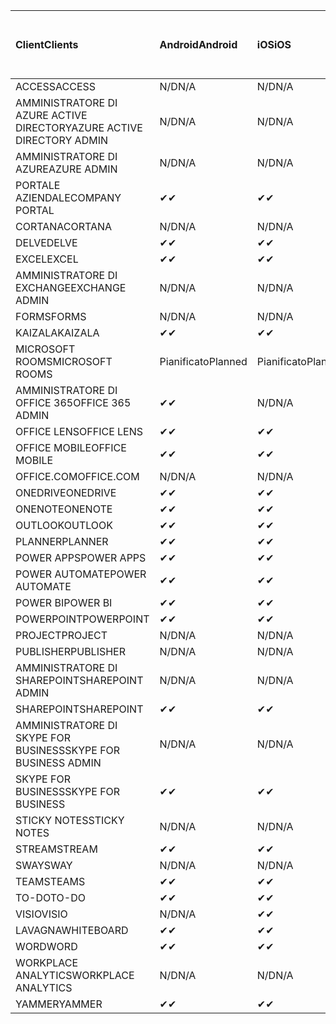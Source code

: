 <!-- This file is generated automatically. Changes made to this file will be overwritten.-->
|<span data-ttu-id="131d1-101">Client</span><span class="sxs-lookup"><span data-stu-id="131d1-101">Clients</span></span>|<span data-ttu-id="131d1-102">Android</span><span class="sxs-lookup"><span data-stu-id="131d1-102">Android</span></span>|<span data-ttu-id="131d1-103">iOS</span><span class="sxs-lookup"><span data-stu-id="131d1-103">iOS</span></span>|<span data-ttu-id="131d1-104">Mac</span><span class="sxs-lookup"><span data-stu-id="131d1-104">Mac</span></span>|<span data-ttu-id="131d1-105">Windows 10</span><span class="sxs-lookup"><span data-stu-id="131d1-105">Windows 10</span></span><br><span data-ttu-id="131d1-106">Desktop</span><span class="sxs-lookup"><span data-stu-id="131d1-106">Desktop</span></span>|<span data-ttu-id="131d1-107">Windows 10</span><span class="sxs-lookup"><span data-stu-id="131d1-107">Windows 10</span></span><br><span data-ttu-id="131d1-108">App moderne</span><span class="sxs-lookup"><span data-stu-id="131d1-108">Modern Apps</span></span>|
|:-|:-|:-|:-|:-|:-|
|<span data-ttu-id="131d1-109">ACCESS</span><span class="sxs-lookup"><span data-stu-id="131d1-109">ACCESS</span></span>|<span data-ttu-id="131d1-110">N/D</span><span class="sxs-lookup"><span data-stu-id="131d1-110">N/A</span></span>|<span data-ttu-id="131d1-111">N/D</span><span class="sxs-lookup"><span data-stu-id="131d1-111">N/A</span></span>|<span data-ttu-id="131d1-112">N/D</span><span class="sxs-lookup"><span data-stu-id="131d1-112">N/A</span></span>|<span data-ttu-id="131d1-113">✔</span><span class="sxs-lookup"><span data-stu-id="131d1-113">✔</span></span>|<span data-ttu-id="131d1-114">N/D</span><span class="sxs-lookup"><span data-stu-id="131d1-114">N/A</span></span>|
|<span data-ttu-id="131d1-115">AMMINISTRATORE DI AZURE ACTIVE DIRECTORY</span><span class="sxs-lookup"><span data-stu-id="131d1-115">AZURE ACTIVE DIRECTORY ADMIN</span></span>|<span data-ttu-id="131d1-116">N/D</span><span class="sxs-lookup"><span data-stu-id="131d1-116">N/A</span></span>|<span data-ttu-id="131d1-117">N/D</span><span class="sxs-lookup"><span data-stu-id="131d1-117">N/A</span></span>|<span data-ttu-id="131d1-118">N/D</span><span class="sxs-lookup"><span data-stu-id="131d1-118">N/A</span></span>|<span data-ttu-id="131d1-119">✔</span><span class="sxs-lookup"><span data-stu-id="131d1-119">✔</span></span>|<span data-ttu-id="131d1-120">N/D</span><span class="sxs-lookup"><span data-stu-id="131d1-120">N/A</span></span>|
|<span data-ttu-id="131d1-121">AMMINISTRATORE DI AZURE</span><span class="sxs-lookup"><span data-stu-id="131d1-121">AZURE ADMIN</span></span>|<span data-ttu-id="131d1-122">N/D</span><span class="sxs-lookup"><span data-stu-id="131d1-122">N/A</span></span>|<span data-ttu-id="131d1-123">N/D</span><span class="sxs-lookup"><span data-stu-id="131d1-123">N/A</span></span>|<span data-ttu-id="131d1-124">N/D</span><span class="sxs-lookup"><span data-stu-id="131d1-124">N/A</span></span>|<span data-ttu-id="131d1-125">N/D</span><span class="sxs-lookup"><span data-stu-id="131d1-125">N/A</span></span>|<span data-ttu-id="131d1-126">N/D</span><span class="sxs-lookup"><span data-stu-id="131d1-126">N/A</span></span>|
|<span data-ttu-id="131d1-127">PORTALE AZIENDALE</span><span class="sxs-lookup"><span data-stu-id="131d1-127">COMPANY PORTAL</span></span>|<span data-ttu-id="131d1-128">✔</span><span class="sxs-lookup"><span data-stu-id="131d1-128">✔</span></span>|<span data-ttu-id="131d1-129">✔</span><span class="sxs-lookup"><span data-stu-id="131d1-129">✔</span></span>|<span data-ttu-id="131d1-130">✔</span><span class="sxs-lookup"><span data-stu-id="131d1-130">✔</span></span>|<span data-ttu-id="131d1-131">N/D</span><span class="sxs-lookup"><span data-stu-id="131d1-131">N/A</span></span>|<span data-ttu-id="131d1-132">✔</span><span class="sxs-lookup"><span data-stu-id="131d1-132">✔</span></span>|
|<span data-ttu-id="131d1-133">CORTANA</span><span class="sxs-lookup"><span data-stu-id="131d1-133">CORTANA</span></span>|<span data-ttu-id="131d1-134">N/D</span><span class="sxs-lookup"><span data-stu-id="131d1-134">N/A</span></span>|<span data-ttu-id="131d1-135">N/D</span><span class="sxs-lookup"><span data-stu-id="131d1-135">N/A</span></span>|<span data-ttu-id="131d1-136">N/D</span><span class="sxs-lookup"><span data-stu-id="131d1-136">N/A</span></span>|<span data-ttu-id="131d1-137">N/D</span><span class="sxs-lookup"><span data-stu-id="131d1-137">N/A</span></span>|<span data-ttu-id="131d1-138">✔</span><span class="sxs-lookup"><span data-stu-id="131d1-138">✔</span></span>|
|<span data-ttu-id="131d1-139">DELVE</span><span class="sxs-lookup"><span data-stu-id="131d1-139">DELVE</span></span>|<span data-ttu-id="131d1-140">✔</span><span class="sxs-lookup"><span data-stu-id="131d1-140">✔</span></span>|<span data-ttu-id="131d1-141">✔</span><span class="sxs-lookup"><span data-stu-id="131d1-141">✔</span></span>|<span data-ttu-id="131d1-142">N/D</span><span class="sxs-lookup"><span data-stu-id="131d1-142">N/A</span></span>|<span data-ttu-id="131d1-143">N/D</span><span class="sxs-lookup"><span data-stu-id="131d1-143">N/A</span></span>|<span data-ttu-id="131d1-144">N/D</span><span class="sxs-lookup"><span data-stu-id="131d1-144">N/A</span></span>|
|<span data-ttu-id="131d1-145">EXCEL</span><span class="sxs-lookup"><span data-stu-id="131d1-145">EXCEL</span></span>|<span data-ttu-id="131d1-146">✔</span><span class="sxs-lookup"><span data-stu-id="131d1-146">✔</span></span>|<span data-ttu-id="131d1-147">✔</span><span class="sxs-lookup"><span data-stu-id="131d1-147">✔</span></span>|<span data-ttu-id="131d1-148">✔</span><span class="sxs-lookup"><span data-stu-id="131d1-148">✔</span></span>|<span data-ttu-id="131d1-149">✔</span><span class="sxs-lookup"><span data-stu-id="131d1-149">✔</span></span>|<span data-ttu-id="131d1-150">✔</span><span class="sxs-lookup"><span data-stu-id="131d1-150">✔</span></span>|
|<span data-ttu-id="131d1-151">AMMINISTRATORE DI EXCHANGE</span><span class="sxs-lookup"><span data-stu-id="131d1-151">EXCHANGE ADMIN</span></span>|<span data-ttu-id="131d1-152">N/D</span><span class="sxs-lookup"><span data-stu-id="131d1-152">N/A</span></span>|<span data-ttu-id="131d1-153">N/D</span><span class="sxs-lookup"><span data-stu-id="131d1-153">N/A</span></span>|<span data-ttu-id="131d1-154">N/D</span><span class="sxs-lookup"><span data-stu-id="131d1-154">N/A</span></span>|<span data-ttu-id="131d1-155">✔</span><span class="sxs-lookup"><span data-stu-id="131d1-155">✔</span></span>|<span data-ttu-id="131d1-156">N/D</span><span class="sxs-lookup"><span data-stu-id="131d1-156">N/A</span></span>|
|<span data-ttu-id="131d1-157">FORMS</span><span class="sxs-lookup"><span data-stu-id="131d1-157">FORMS</span></span>|<span data-ttu-id="131d1-158">N/D</span><span class="sxs-lookup"><span data-stu-id="131d1-158">N/A</span></span>|<span data-ttu-id="131d1-159">N/D</span><span class="sxs-lookup"><span data-stu-id="131d1-159">N/A</span></span>|<span data-ttu-id="131d1-160">N/D</span><span class="sxs-lookup"><span data-stu-id="131d1-160">N/A</span></span>|<span data-ttu-id="131d1-161">N/D</span><span class="sxs-lookup"><span data-stu-id="131d1-161">N/A</span></span>|<span data-ttu-id="131d1-162">N/D</span><span class="sxs-lookup"><span data-stu-id="131d1-162">N/A</span></span>|
|<span data-ttu-id="131d1-163">KAIZALA</span><span class="sxs-lookup"><span data-stu-id="131d1-163">KAIZALA</span></span>|<span data-ttu-id="131d1-164">✔</span><span class="sxs-lookup"><span data-stu-id="131d1-164">✔</span></span>|<span data-ttu-id="131d1-165">✔</span><span class="sxs-lookup"><span data-stu-id="131d1-165">✔</span></span>|<span data-ttu-id="131d1-166">N/D</span><span class="sxs-lookup"><span data-stu-id="131d1-166">N/A</span></span>|<span data-ttu-id="131d1-167">N/D</span><span class="sxs-lookup"><span data-stu-id="131d1-167">N/A</span></span>|<span data-ttu-id="131d1-168">N/D</span><span class="sxs-lookup"><span data-stu-id="131d1-168">N/A</span></span>|
|<span data-ttu-id="131d1-169">MICROSOFT ROOMS</span><span class="sxs-lookup"><span data-stu-id="131d1-169">MICROSOFT ROOMS</span></span>|<span data-ttu-id="131d1-170">Pianificato</span><span class="sxs-lookup"><span data-stu-id="131d1-170">Planned</span></span>|<span data-ttu-id="131d1-171">Pianificato</span><span class="sxs-lookup"><span data-stu-id="131d1-171">Planned</span></span>|<span data-ttu-id="131d1-172">N/D</span><span class="sxs-lookup"><span data-stu-id="131d1-172">N/A</span></span>|<span data-ttu-id="131d1-173">N/D</span><span class="sxs-lookup"><span data-stu-id="131d1-173">N/A</span></span>|<span data-ttu-id="131d1-174">N/D</span><span class="sxs-lookup"><span data-stu-id="131d1-174">N/A</span></span>|
|<span data-ttu-id="131d1-175">AMMINISTRATORE DI OFFICE 365</span><span class="sxs-lookup"><span data-stu-id="131d1-175">OFFICE 365 ADMIN</span></span>|<span data-ttu-id="131d1-176">✔</span><span class="sxs-lookup"><span data-stu-id="131d1-176">✔</span></span>|<span data-ttu-id="131d1-177">N/D</span><span class="sxs-lookup"><span data-stu-id="131d1-177">N/A</span></span>|<span data-ttu-id="131d1-178">N/D</span><span class="sxs-lookup"><span data-stu-id="131d1-178">N/A</span></span>|<span data-ttu-id="131d1-179">N/D</span><span class="sxs-lookup"><span data-stu-id="131d1-179">N/A</span></span>|<span data-ttu-id="131d1-180">N/D</span><span class="sxs-lookup"><span data-stu-id="131d1-180">N/A</span></span>|
|<span data-ttu-id="131d1-181">OFFICE LENS</span><span class="sxs-lookup"><span data-stu-id="131d1-181">OFFICE LENS</span></span>|<span data-ttu-id="131d1-182">✔</span><span class="sxs-lookup"><span data-stu-id="131d1-182">✔</span></span>|<span data-ttu-id="131d1-183">✔</span><span class="sxs-lookup"><span data-stu-id="131d1-183">✔</span></span>|<span data-ttu-id="131d1-184">N/D</span><span class="sxs-lookup"><span data-stu-id="131d1-184">N/A</span></span>|<span data-ttu-id="131d1-185">N/D</span><span class="sxs-lookup"><span data-stu-id="131d1-185">N/A</span></span>|<span data-ttu-id="131d1-186">✔</span><span class="sxs-lookup"><span data-stu-id="131d1-186">✔</span></span>|
|<span data-ttu-id="131d1-187">OFFICE MOBILE</span><span class="sxs-lookup"><span data-stu-id="131d1-187">OFFICE MOBILE</span></span>|<span data-ttu-id="131d1-188">✔</span><span class="sxs-lookup"><span data-stu-id="131d1-188">✔</span></span>|<span data-ttu-id="131d1-189">✔</span><span class="sxs-lookup"><span data-stu-id="131d1-189">✔</span></span>|<span data-ttu-id="131d1-190">N/D</span><span class="sxs-lookup"><span data-stu-id="131d1-190">N/A</span></span>|<span data-ttu-id="131d1-191">N/D</span><span class="sxs-lookup"><span data-stu-id="131d1-191">N/A</span></span>|<span data-ttu-id="131d1-192">N/D</span><span class="sxs-lookup"><span data-stu-id="131d1-192">N/A</span></span>|
|<span data-ttu-id="131d1-193">OFFICE.COM</span><span class="sxs-lookup"><span data-stu-id="131d1-193">OFFICE.COM</span></span>|<span data-ttu-id="131d1-194">N/D</span><span class="sxs-lookup"><span data-stu-id="131d1-194">N/A</span></span>|<span data-ttu-id="131d1-195">N/D</span><span class="sxs-lookup"><span data-stu-id="131d1-195">N/A</span></span>|<span data-ttu-id="131d1-196">N/D</span><span class="sxs-lookup"><span data-stu-id="131d1-196">N/A</span></span>|<span data-ttu-id="131d1-197">N/D</span><span class="sxs-lookup"><span data-stu-id="131d1-197">N/A</span></span>|<span data-ttu-id="131d1-198">✔</span><span class="sxs-lookup"><span data-stu-id="131d1-198">✔</span></span>|
|<span data-ttu-id="131d1-199">ONEDRIVE</span><span class="sxs-lookup"><span data-stu-id="131d1-199">ONEDRIVE</span></span>|<span data-ttu-id="131d1-200">✔</span><span class="sxs-lookup"><span data-stu-id="131d1-200">✔</span></span>|<span data-ttu-id="131d1-201">✔</span><span class="sxs-lookup"><span data-stu-id="131d1-201">✔</span></span>|<span data-ttu-id="131d1-202">✔</span><span class="sxs-lookup"><span data-stu-id="131d1-202">✔</span></span>|<span data-ttu-id="131d1-203">✔</span><span class="sxs-lookup"><span data-stu-id="131d1-203">✔</span></span>|<span data-ttu-id="131d1-204">✔</span><span class="sxs-lookup"><span data-stu-id="131d1-204">✔</span></span>|
|<span data-ttu-id="131d1-205">ONENOTE</span><span class="sxs-lookup"><span data-stu-id="131d1-205">ONENOTE</span></span>|<span data-ttu-id="131d1-206">✔</span><span class="sxs-lookup"><span data-stu-id="131d1-206">✔</span></span>|<span data-ttu-id="131d1-207">✔</span><span class="sxs-lookup"><span data-stu-id="131d1-207">✔</span></span>|<span data-ttu-id="131d1-208">✔</span><span class="sxs-lookup"><span data-stu-id="131d1-208">✔</span></span>|<span data-ttu-id="131d1-209">✔</span><span class="sxs-lookup"><span data-stu-id="131d1-209">✔</span></span>|<span data-ttu-id="131d1-210">✔</span><span class="sxs-lookup"><span data-stu-id="131d1-210">✔</span></span>|
|<span data-ttu-id="131d1-211">OUTLOOK</span><span class="sxs-lookup"><span data-stu-id="131d1-211">OUTLOOK</span></span>|<span data-ttu-id="131d1-212">✔</span><span class="sxs-lookup"><span data-stu-id="131d1-212">✔</span></span>|<span data-ttu-id="131d1-213">✔</span><span class="sxs-lookup"><span data-stu-id="131d1-213">✔</span></span>|<span data-ttu-id="131d1-214">✔</span><span class="sxs-lookup"><span data-stu-id="131d1-214">✔</span></span>|<span data-ttu-id="131d1-215">✔</span><span class="sxs-lookup"><span data-stu-id="131d1-215">✔</span></span>|<span data-ttu-id="131d1-216">✔</span><span class="sxs-lookup"><span data-stu-id="131d1-216">✔</span></span>|
|<span data-ttu-id="131d1-217">PLANNER</span><span class="sxs-lookup"><span data-stu-id="131d1-217">PLANNER</span></span>|<span data-ttu-id="131d1-218">✔</span><span class="sxs-lookup"><span data-stu-id="131d1-218">✔</span></span>|<span data-ttu-id="131d1-219">✔</span><span class="sxs-lookup"><span data-stu-id="131d1-219">✔</span></span>|<span data-ttu-id="131d1-220">N/D</span><span class="sxs-lookup"><span data-stu-id="131d1-220">N/A</span></span>|<span data-ttu-id="131d1-221">N/D</span><span class="sxs-lookup"><span data-stu-id="131d1-221">N/A</span></span>|<span data-ttu-id="131d1-222">N/D</span><span class="sxs-lookup"><span data-stu-id="131d1-222">N/A</span></span>|
|<span data-ttu-id="131d1-223">POWER APPS</span><span class="sxs-lookup"><span data-stu-id="131d1-223">POWER APPS</span></span>|<span data-ttu-id="131d1-224">✔</span><span class="sxs-lookup"><span data-stu-id="131d1-224">✔</span></span>|<span data-ttu-id="131d1-225">✔</span><span class="sxs-lookup"><span data-stu-id="131d1-225">✔</span></span>|<span data-ttu-id="131d1-226">N/D</span><span class="sxs-lookup"><span data-stu-id="131d1-226">N/A</span></span>|<span data-ttu-id="131d1-227">N/D</span><span class="sxs-lookup"><span data-stu-id="131d1-227">N/A</span></span>|<span data-ttu-id="131d1-228">✔</span><span class="sxs-lookup"><span data-stu-id="131d1-228">✔</span></span>|
|<span data-ttu-id="131d1-229">POWER AUTOMATE</span><span class="sxs-lookup"><span data-stu-id="131d1-229">POWER AUTOMATE</span></span>|<span data-ttu-id="131d1-230">✔</span><span class="sxs-lookup"><span data-stu-id="131d1-230">✔</span></span>|<span data-ttu-id="131d1-231">✔</span><span class="sxs-lookup"><span data-stu-id="131d1-231">✔</span></span>|<span data-ttu-id="131d1-232">N/D</span><span class="sxs-lookup"><span data-stu-id="131d1-232">N/A</span></span>|<span data-ttu-id="131d1-233">N/D</span><span class="sxs-lookup"><span data-stu-id="131d1-233">N/A</span></span>|<span data-ttu-id="131d1-234">N/D</span><span class="sxs-lookup"><span data-stu-id="131d1-234">N/A</span></span>|
|<span data-ttu-id="131d1-235">POWER BI</span><span class="sxs-lookup"><span data-stu-id="131d1-235">POWER BI</span></span>|<span data-ttu-id="131d1-236">✔</span><span class="sxs-lookup"><span data-stu-id="131d1-236">✔</span></span>|<span data-ttu-id="131d1-237">✔</span><span class="sxs-lookup"><span data-stu-id="131d1-237">✔</span></span>|<span data-ttu-id="131d1-238">N/D</span><span class="sxs-lookup"><span data-stu-id="131d1-238">N/A</span></span>|<span data-ttu-id="131d1-239">✔</span><span class="sxs-lookup"><span data-stu-id="131d1-239">✔</span></span>|<span data-ttu-id="131d1-240">✔</span><span class="sxs-lookup"><span data-stu-id="131d1-240">✔</span></span>|
|<span data-ttu-id="131d1-241">POWERPOINT</span><span class="sxs-lookup"><span data-stu-id="131d1-241">POWERPOINT</span></span>|<span data-ttu-id="131d1-242">✔</span><span class="sxs-lookup"><span data-stu-id="131d1-242">✔</span></span>|<span data-ttu-id="131d1-243">✔</span><span class="sxs-lookup"><span data-stu-id="131d1-243">✔</span></span>|<span data-ttu-id="131d1-244">✔</span><span class="sxs-lookup"><span data-stu-id="131d1-244">✔</span></span>|<span data-ttu-id="131d1-245">✔</span><span class="sxs-lookup"><span data-stu-id="131d1-245">✔</span></span>|<span data-ttu-id="131d1-246">✔</span><span class="sxs-lookup"><span data-stu-id="131d1-246">✔</span></span>|
|<span data-ttu-id="131d1-247">PROJECT</span><span class="sxs-lookup"><span data-stu-id="131d1-247">PROJECT</span></span>|<span data-ttu-id="131d1-248">N/D</span><span class="sxs-lookup"><span data-stu-id="131d1-248">N/A</span></span>|<span data-ttu-id="131d1-249">N/D</span><span class="sxs-lookup"><span data-stu-id="131d1-249">N/A</span></span>|<span data-ttu-id="131d1-250">N/D</span><span class="sxs-lookup"><span data-stu-id="131d1-250">N/A</span></span>|<span data-ttu-id="131d1-251">✔</span><span class="sxs-lookup"><span data-stu-id="131d1-251">✔</span></span>|<span data-ttu-id="131d1-252">N/D</span><span class="sxs-lookup"><span data-stu-id="131d1-252">N/A</span></span>|
|<span data-ttu-id="131d1-253">PUBLISHER</span><span class="sxs-lookup"><span data-stu-id="131d1-253">PUBLISHER</span></span>|<span data-ttu-id="131d1-254">N/D</span><span class="sxs-lookup"><span data-stu-id="131d1-254">N/A</span></span>|<span data-ttu-id="131d1-255">N/D</span><span class="sxs-lookup"><span data-stu-id="131d1-255">N/A</span></span>|<span data-ttu-id="131d1-256">N/D</span><span class="sxs-lookup"><span data-stu-id="131d1-256">N/A</span></span>|<span data-ttu-id="131d1-257">✔</span><span class="sxs-lookup"><span data-stu-id="131d1-257">✔</span></span>|<span data-ttu-id="131d1-258">N/D</span><span class="sxs-lookup"><span data-stu-id="131d1-258">N/A</span></span>|
|<span data-ttu-id="131d1-259">AMMINISTRATORE DI SHAREPOINT</span><span class="sxs-lookup"><span data-stu-id="131d1-259">SHAREPOINT ADMIN</span></span>|<span data-ttu-id="131d1-260">N/D</span><span class="sxs-lookup"><span data-stu-id="131d1-260">N/A</span></span>|<span data-ttu-id="131d1-261">N/D</span><span class="sxs-lookup"><span data-stu-id="131d1-261">N/A</span></span>|<span data-ttu-id="131d1-262">N/D</span><span class="sxs-lookup"><span data-stu-id="131d1-262">N/A</span></span>|<span data-ttu-id="131d1-263">✔</span><span class="sxs-lookup"><span data-stu-id="131d1-263">✔</span></span>|<span data-ttu-id="131d1-264">N/D</span><span class="sxs-lookup"><span data-stu-id="131d1-264">N/A</span></span>|
|<span data-ttu-id="131d1-265">SHAREPOINT</span><span class="sxs-lookup"><span data-stu-id="131d1-265">SHAREPOINT</span></span>|<span data-ttu-id="131d1-266">✔</span><span class="sxs-lookup"><span data-stu-id="131d1-266">✔</span></span>|<span data-ttu-id="131d1-267">✔</span><span class="sxs-lookup"><span data-stu-id="131d1-267">✔</span></span>|<span data-ttu-id="131d1-268">N/D</span><span class="sxs-lookup"><span data-stu-id="131d1-268">N/A</span></span>|<span data-ttu-id="131d1-269">N/D</span><span class="sxs-lookup"><span data-stu-id="131d1-269">N/A</span></span>|<span data-ttu-id="131d1-270">N/D</span><span class="sxs-lookup"><span data-stu-id="131d1-270">N/A</span></span>|
|<span data-ttu-id="131d1-271">AMMINISTRATORE DI SKYPE FOR BUSINESS</span><span class="sxs-lookup"><span data-stu-id="131d1-271">SKYPE FOR BUSINESS ADMIN</span></span>|<span data-ttu-id="131d1-272">N/D</span><span class="sxs-lookup"><span data-stu-id="131d1-272">N/A</span></span>|<span data-ttu-id="131d1-273">N/D</span><span class="sxs-lookup"><span data-stu-id="131d1-273">N/A</span></span>|<span data-ttu-id="131d1-274">N/D</span><span class="sxs-lookup"><span data-stu-id="131d1-274">N/A</span></span>|<span data-ttu-id="131d1-275">✔</span><span class="sxs-lookup"><span data-stu-id="131d1-275">✔</span></span>|<span data-ttu-id="131d1-276">N/D</span><span class="sxs-lookup"><span data-stu-id="131d1-276">N/A</span></span>|
|<span data-ttu-id="131d1-277">SKYPE FOR BUSINESS</span><span class="sxs-lookup"><span data-stu-id="131d1-277">SKYPE FOR BUSINESS</span></span>|<span data-ttu-id="131d1-278">✔</span><span class="sxs-lookup"><span data-stu-id="131d1-278">✔</span></span>|<span data-ttu-id="131d1-279">✔</span><span class="sxs-lookup"><span data-stu-id="131d1-279">✔</span></span>|<span data-ttu-id="131d1-280">✔</span><span class="sxs-lookup"><span data-stu-id="131d1-280">✔</span></span>|<span data-ttu-id="131d1-281">✔</span><span class="sxs-lookup"><span data-stu-id="131d1-281">✔</span></span>|<span data-ttu-id="131d1-282">N/D</span><span class="sxs-lookup"><span data-stu-id="131d1-282">N/A</span></span>|
|<span data-ttu-id="131d1-283">STICKY NOTES</span><span class="sxs-lookup"><span data-stu-id="131d1-283">STICKY NOTES</span></span>|<span data-ttu-id="131d1-284">N/D</span><span class="sxs-lookup"><span data-stu-id="131d1-284">N/A</span></span>|<span data-ttu-id="131d1-285">N/D</span><span class="sxs-lookup"><span data-stu-id="131d1-285">N/A</span></span>|<span data-ttu-id="131d1-286">N/D</span><span class="sxs-lookup"><span data-stu-id="131d1-286">N/A</span></span>|<span data-ttu-id="131d1-287">N/D</span><span class="sxs-lookup"><span data-stu-id="131d1-287">N/A</span></span>|<span data-ttu-id="131d1-288">✔</span><span class="sxs-lookup"><span data-stu-id="131d1-288">✔</span></span>|
|<span data-ttu-id="131d1-289">STREAM</span><span class="sxs-lookup"><span data-stu-id="131d1-289">STREAM</span></span>|<span data-ttu-id="131d1-290">✔</span><span class="sxs-lookup"><span data-stu-id="131d1-290">✔</span></span>|<span data-ttu-id="131d1-291">✔</span><span class="sxs-lookup"><span data-stu-id="131d1-291">✔</span></span>|<span data-ttu-id="131d1-292">N/D</span><span class="sxs-lookup"><span data-stu-id="131d1-292">N/A</span></span>|<span data-ttu-id="131d1-293">N/D</span><span class="sxs-lookup"><span data-stu-id="131d1-293">N/A</span></span>|<span data-ttu-id="131d1-294">N/D</span><span class="sxs-lookup"><span data-stu-id="131d1-294">N/A</span></span>|
|<span data-ttu-id="131d1-295">SWAY</span><span class="sxs-lookup"><span data-stu-id="131d1-295">SWAY</span></span>|<span data-ttu-id="131d1-296">N/D</span><span class="sxs-lookup"><span data-stu-id="131d1-296">N/A</span></span>|<span data-ttu-id="131d1-297">N/D</span><span class="sxs-lookup"><span data-stu-id="131d1-297">N/A</span></span>|<span data-ttu-id="131d1-298">N/D</span><span class="sxs-lookup"><span data-stu-id="131d1-298">N/A</span></span>|<span data-ttu-id="131d1-299">N/D</span><span class="sxs-lookup"><span data-stu-id="131d1-299">N/A</span></span>|<span data-ttu-id="131d1-300">✔</span><span class="sxs-lookup"><span data-stu-id="131d1-300">✔</span></span>|
|<span data-ttu-id="131d1-301">TEAMS</span><span class="sxs-lookup"><span data-stu-id="131d1-301">TEAMS</span></span>|<span data-ttu-id="131d1-302">✔</span><span class="sxs-lookup"><span data-stu-id="131d1-302">✔</span></span>|<span data-ttu-id="131d1-303">✔</span><span class="sxs-lookup"><span data-stu-id="131d1-303">✔</span></span>|<span data-ttu-id="131d1-304">✔</span><span class="sxs-lookup"><span data-stu-id="131d1-304">✔</span></span>|<span data-ttu-id="131d1-305">✔</span><span class="sxs-lookup"><span data-stu-id="131d1-305">✔</span></span>|<span data-ttu-id="131d1-306">N/D</span><span class="sxs-lookup"><span data-stu-id="131d1-306">N/A</span></span>|
|<span data-ttu-id="131d1-307">TO-DO</span><span class="sxs-lookup"><span data-stu-id="131d1-307">TO-DO</span></span>|<span data-ttu-id="131d1-308">✔</span><span class="sxs-lookup"><span data-stu-id="131d1-308">✔</span></span>|<span data-ttu-id="131d1-309">✔</span><span class="sxs-lookup"><span data-stu-id="131d1-309">✔</span></span>|<span data-ttu-id="131d1-310">✔</span><span class="sxs-lookup"><span data-stu-id="131d1-310">✔</span></span>|<span data-ttu-id="131d1-311">N/D</span><span class="sxs-lookup"><span data-stu-id="131d1-311">N/A</span></span>|<span data-ttu-id="131d1-312">✔</span><span class="sxs-lookup"><span data-stu-id="131d1-312">✔</span></span>|
|<span data-ttu-id="131d1-313">VISIO</span><span class="sxs-lookup"><span data-stu-id="131d1-313">VISIO</span></span>|<span data-ttu-id="131d1-314">N/D</span><span class="sxs-lookup"><span data-stu-id="131d1-314">N/A</span></span>|<span data-ttu-id="131d1-315">✔</span><span class="sxs-lookup"><span data-stu-id="131d1-315">✔</span></span>|<span data-ttu-id="131d1-316">N/D</span><span class="sxs-lookup"><span data-stu-id="131d1-316">N/A</span></span>|<span data-ttu-id="131d1-317">✔</span><span class="sxs-lookup"><span data-stu-id="131d1-317">✔</span></span>|<span data-ttu-id="131d1-318">N/D</span><span class="sxs-lookup"><span data-stu-id="131d1-318">N/A</span></span>|
|<span data-ttu-id="131d1-319">LAVAGNA</span><span class="sxs-lookup"><span data-stu-id="131d1-319">WHITEBOARD</span></span>|<span data-ttu-id="131d1-320">✔</span><span class="sxs-lookup"><span data-stu-id="131d1-320">✔</span></span>|<span data-ttu-id="131d1-321">✔</span><span class="sxs-lookup"><span data-stu-id="131d1-321">✔</span></span>|<span data-ttu-id="131d1-322">N/D</span><span class="sxs-lookup"><span data-stu-id="131d1-322">N/A</span></span>|<span data-ttu-id="131d1-323">N/D</span><span class="sxs-lookup"><span data-stu-id="131d1-323">N/A</span></span>|<span data-ttu-id="131d1-324">✔</span><span class="sxs-lookup"><span data-stu-id="131d1-324">✔</span></span>|
|<span data-ttu-id="131d1-325">WORD</span><span class="sxs-lookup"><span data-stu-id="131d1-325">WORD</span></span>|<span data-ttu-id="131d1-326">✔</span><span class="sxs-lookup"><span data-stu-id="131d1-326">✔</span></span>|<span data-ttu-id="131d1-327">✔</span><span class="sxs-lookup"><span data-stu-id="131d1-327">✔</span></span>|<span data-ttu-id="131d1-328">✔</span><span class="sxs-lookup"><span data-stu-id="131d1-328">✔</span></span>|<span data-ttu-id="131d1-329">✔</span><span class="sxs-lookup"><span data-stu-id="131d1-329">✔</span></span>|<span data-ttu-id="131d1-330">✔</span><span class="sxs-lookup"><span data-stu-id="131d1-330">✔</span></span>|
|<span data-ttu-id="131d1-331">WORKPLACE ANALYTICS</span><span class="sxs-lookup"><span data-stu-id="131d1-331">WORKPLACE ANALYTICS</span></span>|<span data-ttu-id="131d1-332">N/D</span><span class="sxs-lookup"><span data-stu-id="131d1-332">N/A</span></span>|<span data-ttu-id="131d1-333">N/D</span><span class="sxs-lookup"><span data-stu-id="131d1-333">N/A</span></span>|<span data-ttu-id="131d1-334">N/D</span><span class="sxs-lookup"><span data-stu-id="131d1-334">N/A</span></span>|<span data-ttu-id="131d1-335">N/D</span><span class="sxs-lookup"><span data-stu-id="131d1-335">N/A</span></span>|<span data-ttu-id="131d1-336">N/D</span><span class="sxs-lookup"><span data-stu-id="131d1-336">N/A</span></span>|
|<span data-ttu-id="131d1-337">YAMMER</span><span class="sxs-lookup"><span data-stu-id="131d1-337">YAMMER</span></span>|<span data-ttu-id="131d1-338">✔</span><span class="sxs-lookup"><span data-stu-id="131d1-338">✔</span></span>|<span data-ttu-id="131d1-339">✔</span><span class="sxs-lookup"><span data-stu-id="131d1-339">✔</span></span>|<span data-ttu-id="131d1-340">✔</span><span class="sxs-lookup"><span data-stu-id="131d1-340">✔</span></span>|<span data-ttu-id="131d1-341">✔</span><span class="sxs-lookup"><span data-stu-id="131d1-341">✔</span></span>|<span data-ttu-id="131d1-342">N/D</span><span class="sxs-lookup"><span data-stu-id="131d1-342">N/A</span></span>|
